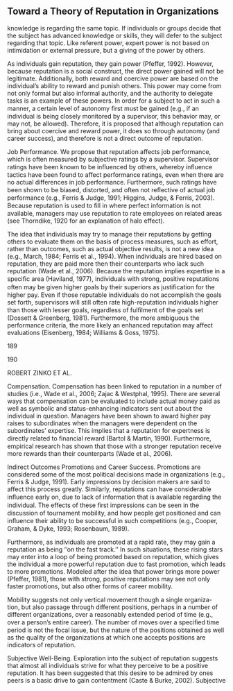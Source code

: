 ## Toward a Theory of Reputation in Organizations

knowledge is regarding the same topic. If individuals or groups decide that the subject has advanced knowledge or skills, they will defer to the subject regarding that topic. Like referent power, expert power is not based on intimidation or external pressure, but a giving of the power by others.

As individuals gain reputation, they gain power (Pfeffer, 1992). However, because reputation is a social construct, the direct power gained will not be legitimate. Additionally, both reward and coercive power are based on the individual’s ability to reward and punish others. This power may come from not only formal but also informal authority, and the authority to delegate tasks is an example of these powers. In order for a subject to act in such a manner, a certain level of autonomy ﬁrst must be gained (e.g., if an individual is being closely monitored by a supervisor, this behavior may, or may not, be allowed). Therefore, it is proposed that although reputation can bring about coercive and reward power, it does so through autonomy (and career success), and therefore is not a direct outcome of reputation.

Job Performance. We propose that reputation affects job performance, which is often measured by subjective ratings by a supervisor. Supervisor ratings have been known to be inﬂuenced by others, whereby inﬂuence tactics have been found to affect performance ratings, even when there are no actual differences in job performance. Furthermore, such ratings have been shown to be biased, distorted, and often not reﬂective of actual job performance (e.g., Ferris & Judge, 1991; Higgins, Judge, & Ferris, 2003). Because reputation is used to ﬁll in where perfect information is not available, managers may use reputation to rate employees on related areas (see Thorndike, 1920 for an explanation of halo effect).

The idea that individuals may try to manage their reputations by getting others to evaluate them on the basis of process measures, such as effort, rather than outcomes, such as actual objective results, is not a new idea (e.g., March, 1984; Ferris et al., 1994). When individuals are hired based on reputation, they are paid more then their counterparts who lack such reputation (Wade et al., 2006). Because the reputation implies expertise in a speciﬁc area (Haviland, 1977), individuals with strong, positive reputations often may be given higher goals by their superiors as justiﬁcation for the higher pay. Even if those reputable individuals do not accomplish the goals set forth, supervisors will still often rate high-reputation individuals higher than those with lesser goals, regardless of fulﬁlment of the goals set (Dossett & Greenberg, 1981). Furthermore, the more ambiguous the performance criteria, the more likely an enhanced reputation may affect evaluations (Eisenberg, 1984; Williams & Goss, 1975).

189

190

ROBERT ZINKO ET AL.

Compensation. Compensation has been linked to reputation in a number of studies (i.e., Wade et al., 2006; Zajac & Westphal, 1995). There are several ways that compensation can be evaluated to include actual money paid as well as symbolic and status-enhancing indicators sent out about the individual in question. Managers have been shown to award higher pay raises to subordinates when the managers were dependent on the subordinates’ expertise. This implies that a reputation for expertness is directly related to ﬁnancial reward (Bartol & Martin, 1990). Furthermore, empirical research has shown that those with a stronger reputation receive more rewards than their counterparts (Wade et al., 2006).

Indirect Outcomes Promotions and Career Success. Promotions are considered some of the most political decisions made in organizations (e.g., Ferris & Judge, 1991). Early impressions by decision makers are said to affect this process greatly. Similarly, reputations can have considerable inﬂuence early on, due to lack of information that is available regarding the individual. The effects of these ﬁrst impressions can be seen in the discussion of tournament mobility, and how people get positioned and can inﬂuence their ability to be successful in such competitions (e.g., Cooper, Graham, & Dyke, 1993; Rosenbaum, 1989).

Furthermore, as individuals are promoted at a rapid rate, they may gain a reputation as being ‘‘on the fast track.’’ In such situations, these rising stars may enter into a loop of being promoted based on reputation, which gives the individual a more powerful reputation due to fast promotion, which leads to more promotions. Modeled after the idea that power brings more power (Pfeffer, 1981), those with strong, positive reputations may see not only faster promotions, but also other forms of career mobility.

Mobility suggests not only vertical movement though a single organiza- tion, but also passage through different positions, perhaps in a number of different organizations, over a reasonably extended period of time (e.g., over a person’s entire career). The number of moves over a speciﬁed time period is not the focal issue, but the nature of the positions obtained as well as the quality of the organizations at which one accepts positions are indicators of reputation.

Subjective Well-Being. Exploration into the subject of reputation suggests that almost all individuals strive for what they perceive to be a positive reputation. It has been suggested that this desire to be admired by ones peers is a basic drive to gain contentment (Caste & Burke, 2002). Subjective